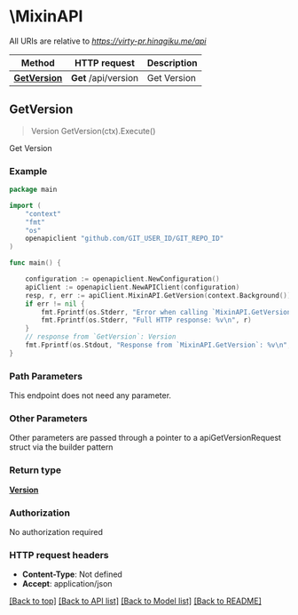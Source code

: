 # \MixinAPI

All URIs are relative to *https://virty-pr.hinagiku.me/api*

Method | HTTP request | Description
------------- | ------------- | -------------
[**GetVersion**](MixinAPI.md#GetVersion) | **Get** /api/version | Get Version



## GetVersion

> Version GetVersion(ctx).Execute()

Get Version



### Example

```go
package main

import (
	"context"
	"fmt"
	"os"
	openapiclient "github.com/GIT_USER_ID/GIT_REPO_ID"
)

func main() {

	configuration := openapiclient.NewConfiguration()
	apiClient := openapiclient.NewAPIClient(configuration)
	resp, r, err := apiClient.MixinAPI.GetVersion(context.Background()).Execute()
	if err != nil {
		fmt.Fprintf(os.Stderr, "Error when calling `MixinAPI.GetVersion``: %v\n", err)
		fmt.Fprintf(os.Stderr, "Full HTTP response: %v\n", r)
	}
	// response from `GetVersion`: Version
	fmt.Fprintf(os.Stdout, "Response from `MixinAPI.GetVersion`: %v\n", resp)
}
```

### Path Parameters

This endpoint does not need any parameter.

### Other Parameters

Other parameters are passed through a pointer to a apiGetVersionRequest struct via the builder pattern


### Return type

[**Version**](Version.md)

### Authorization

No authorization required

### HTTP request headers

- **Content-Type**: Not defined
- **Accept**: application/json

[[Back to top]](#) [[Back to API list]](../README.md#documentation-for-api-endpoints)
[[Back to Model list]](../README.md#documentation-for-models)
[[Back to README]](../README.md)

